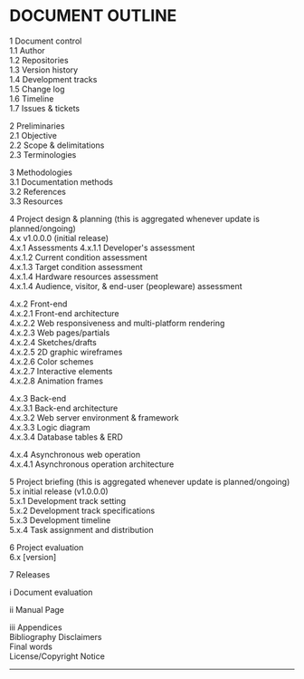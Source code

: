 # DOCUMENT OUTLINE

1 Document control  
  1.1 Author  
  1.2 Repositories  
  1.3 Version history  
  1.4 Development tracks  
  1.5 Change log  
  1.6 Timeline  
  1.7 Issues & tickets  

2 Preliminaries  
  2.1 Objective  
  2.2 Scope & delimitations  
  2.3 Terminologies  

3 Methodologies  
  3.1 Documentation methods  
  3.2 References  
  3.3 Resources  

4 Project design & planning (this is aggregated whenever update is planned/ongoing)  
  4.x v1.0.0.0 (initial release)  
  4.x.1 Assessments
  4.x.1.1 Developer's assessment  
  4.x.1.2 Current condition assessment  
  4.x.1.3 Target condition assessment  
  4.x.1.4 Hardware resources assessment  
  4.x.1.4 Audience, visitor, & end-user (peopleware) assessment  

  4.x.2 Front-end  
  4.x.2.1 Front-end architecture  
  4.x.2.2 Web responsiveness and multi-platform rendering  
  4.x.2.3 Web pages/partials  
  4.x.2.4 Sketches/drafts  
  4.x.2.5 2D graphic wireframes  
  4.x.2.6 Color schemes  
  4.x.2.7 Interactive elements  
  4.x.2.8 Animation frames  

  4.x.3 Back-end  
  4.x.3.1 Back-end architecture  
  4.x.3.2 Web server environment & framework  
  4.x.3.3 Logic diagram  
  4.x.3.4 Database tables & ERD  

  4.x.4 Asynchronous web operation  
  4.x.4.1 Asynchronous operation architecture  

5 Project briefing (this is aggregated whenever update is planned/ongoing)  
  5.x initial release (v1.0.0.0)  
  5.x.1 Development track setting  
  5.x.2 Development track specifications  
  5.x.3 Development timeline  
  5.x.4 Task assignment and distribution  

6 Project evaluation  
  6.x [version]  

7 Releases  

i Document evaluation  

ii Manual Page  

iii Appendices  
  Bibliography
  Disclaimers  
  Final words  
  License/Copyright Notice  

---
